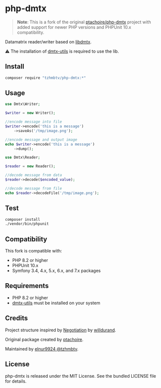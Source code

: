 # php-dmtx

> **Note**: This is a fork of the original [ptachoire/php-dmtx](https://github.com/ptachoire/php-dmtx) project with added support for newer PHP versions and PHPUnit 10.x compatibility.

Datamatrix reader/writer based on [libdmtx](https://github.com/dmtx).

⚠️ The installation of [dmtx-utils](https://github.com/dmtx/dmtx-utils) is required to use the lib.

## Install

```sh
composer require "tzhmbtv/php-dmtx:*"
```

## Usage

```php
use Dmtx\Writer;

$writer = new Writer();

//encode message into file
$writer->encode('this is a message')
    ->saveAs('/tmp/image.png');

//encode message and output image 
echo $writer->encode('this is a message')
    ->dump();
```

```php
use Dmtx\Reader;

$reader = new Reader();

//decode message from data
$reader->decode($encoded_value);

//decode message from file 
echo $reader->decodeFile('/tmp/image.png');
```

## Test

```sh
composer install
./vendor/bin/phpunit
```

## Compatibility

This fork is compatible with:
- PHP 8.2 or higher
- PHPUnit 10.x
- Symfony 3.4, 4.x, 5.x, 6.x, and 7.x packages

## Requirements

- PHP 8.2 or higher
- [dmtx-utils](https://github.com/dmtx/dmtx-utils) must be installed on your system

## Credits

Project structure inspired by
[Negotiation](https://github.com/willdurand/Negotiation) by
[willdurand](https://github.com/willdurand).

Original package created by [ptachoire](https://github.com/ptachoire).

Maintained by [elnur9924 @tzhmbtv](https://github.com/tzhmbtv).

## License

php-dmtx is released under the MIT License. See the bundled LICENSE file for
details.
